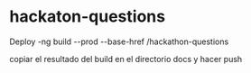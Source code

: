 # hackaton-questions


Deploy 
-ng build --prod --base-href /hackathon-questions

copiar el resultado del build en el directorio docs y hacer push